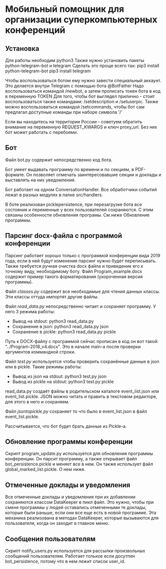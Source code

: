 Мобильный помощник для организации суперкомпьютерных конференций
================================================================
Установка
---------
Для работы необходим python3
Также нужно установить пакеты python-telegram-bot и telegram
Сделать это проще всего так:
pip3 install python-telegram-bot
pip3 install telegram


Чтобы воспользоваться ботом ему нужно завести специальный аккаунт. Это делается внутри Telegram с помощью бота @BotFather
Надо воспользоваться командой /newbot, а затем прописать токен бота в код в переменную TOKEN
Для того, чтобы бот выглядел прилично - стоит воспользоваться также командами: /setdescription и /setuserpic.
Также можно воспользоваться командой /setcommands, чтобы бот сам предлагал доступные команды при наборе символа '/'

Если вы находитесь на территории России - советуем обратить внимание на переменную REQUEST_KWARGS и ключ proxy_url. Без них бот может работать с перебоями.	


Бот
---

Файл bot.py содержит непосредственно код бота. 

Бот умеет выдавать программу по времени и по секциям, в PDF-формате. Он позволяет отмечать заинтересовавшие секции и доклады и выставлять на них уведомления.


Бот работает на одном ConversationHandler. Все обработчики событий лежат в разных модулях в папке src/handlers.

В боте реализован picklepersistence, при перезагрузке бота все состояния и переменные у всех пользователей сохраняются. С этим связаны особенности обновления програмы. См.ниже Обновление программы.

Парсинг docx-файла с программой конференции
-------------------------------------------

Парсинг работает хорошо только с программой конференции вида 2019 года, если в ней будут изменения парсинг нужно будет переписывать. Также требуется ручная очистка docx файла и приведение его к точному виду, необходимому боту.
Файл Program_example.docx содержит пример такого форматирования (укороченная версия программы).

Файл *classes.py* содержит все необходимые для чтения данных классы. Эти классы оттуда импортят другие файлы.

Файл *read_data.py* непосредственно читает и сохраняет программу. У него 3 режима работы:
- Вывод на stdout:        python3 read_data.py 
- Сохранение в json:        python3 read_data.py json
- Сохранение в pickle:        python3 read_data.py pickle

Путь к DOCX-файлу с программой сейчас прописан в код он вот такой: "../Program-2018_v4.docx". Это в начале main-а после проверки аргументов коммандной строки.

Файл _test.py_ используется чтобы проверить сохранённые данные в json или в pickle. Такие режимы работы:
- Вывод из json на stdout:		python3 test.py json
- Вывод из pickle на stdout:		python3 test.py pickle

read_data.py создаёт файлы в родительском каталоге event_list.json или event_list.pickle. JSON можно читать и править в текстовом редакторе, для этого в него и сохраняем.

Файл _jsontopickle.py_ сохраняет то что было в event_list.json в файл event_list.pickle. 

Рассчитывается, что бот будет брать данные из Pickle-а.

Обновление программы конференции
--------------------------------
Скрипт program_update.py используется для обновления программы конференции. Он парсит программу, а также открывает файл bot_persistence.pickle и меняет все в нем. Он также использует файл global_marked_list.pickle. О нем ниже.

Отмеченные доклады и уведомления
--------------------------------
Все отмеченные доклады и уведомления при их добавлении сохраняются классом DataKeeper в пикл файл. Это нужно, чтобы при смене программы у людей оставались отмеченными те доклады, которые были раньше, если они все еще есть в новой программе. Эта механика реализована в методах DataKeeper, которые вызываются для пользователя, когда он заходит в главное меню.

Сообщения пользователям
-----------------------
Скрипт notify_users.py используется для рассылки произвольных сообщений пользователям. Работает толькое если досутпен bot_persistence, потому что в нем лежит список user_id.



